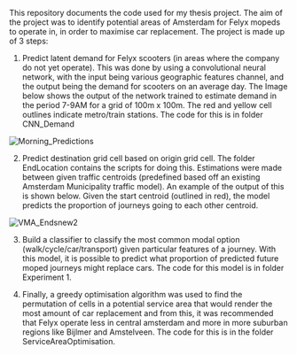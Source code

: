 This repository documents the code used for my thesis project. The aim of the project was to identify potential areas of Amsterdam for Felyx mopeds to operate in, in order to maximise car replacement. The project is made up of 3 steps:

1.	Predict latent demand for Felyx scooters (in areas where the company do not yet operate). This was done by using a convolutional neural network, with the input being various geographic features channel, and the output being the demand for scooters on an average day. The Image below shows the output of the network trained to estimate demand in the period 7-9AM for a grid of 100m x 100m. The red and yellow cell outlines indicate metro/train stations. The code for this is in folder CNN_Demand

![Morning_Predictions](https://github.com/RabbiJoshy/Mobility2Vec/assets/52599680/18fc3f71-774a-415c-a353-9b3000bb8d35)

2.	Predict destination grid cell based on origin grid cell. The folder EndLocation contains the scripts for doing this. Estimations were made between given traffic centroids (predefined based off an existing Amsterdam Municipality traffic model). An example of the output of this is shown below. Given the start centroid (outlined in red), the model predicts the proportion of journeys going to each other centroid.
   
![VMA_Endsnew2](https://github.com/RabbiJoshy/Mobility2Vec/assets/52599680/f91c401b-58c1-430e-9d35-68e983552860)

3.	Build a classifier to classify the most common modal option (walk/cycle/car/transport) given particular features of a journey. With this model, it is possible to predict what proportion of predicted future moped journeys might replace cars. The code for this model is in folder Experiment 1.
   
4.	Finally, a greedy optimisation algorithm was used to find the permutation of cells in a potential service area that would render the most amount of car replacement and from this, it was recommended that Felyx operate less in central amsterdam and more in more suburban regions like Bijlmer and Amstelveen. The code for this is in the folder ServiceAreaOptimisation.
